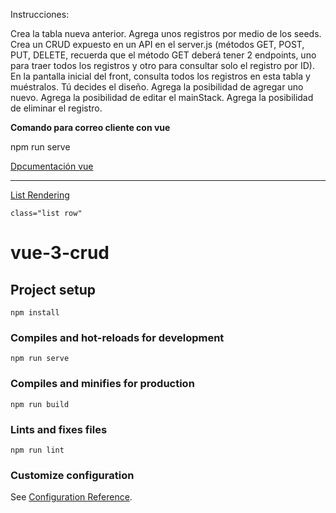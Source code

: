 Instrucciones:

Crea la tabla nueva anterior. Agrega unos registros por medio de los seeds.
Crea un CRUD expuesto en un API en el server.js (métodos GET, POST, PUT, DELETE, recuerda que el método GET deberá tener 2 endpoints, uno para traer todos los registros y otro para consultar solo el registro por ID).
En la pantalla inicial del front, consulta todos los registros en esta tabla y muéstralos. Tú decides el diseño.
Agrega la posibilidad de agregar uno nuevo.
Agrega la posibilidad de editar el mainStack.
Agrega la posibilidad de eliminar el registro.



__Comando para correo cliente con vue__

npm run serve


[Dpcumentación vue](https://vuejs.org/guide/essentials/template-syntax.html)

---

[List Rendering](https://vuejs.org/guide/essentials/list.html)
```
class="list row"
```

# vue-3-crud

## Project setup
```
npm install
```

### Compiles and hot-reloads for development
```
npm run serve
```

### Compiles and minifies for production
```
npm run build
```

### Lints and fixes files
```
npm run lint
```

### Customize configuration
See [Configuration Reference](https://cli.vuejs.org/config/).
